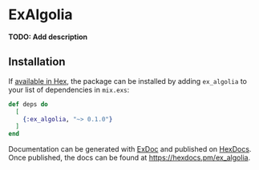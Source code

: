 # ExAlgolia

**TODO: Add description**

## Installation

If [available in Hex](https://hex.pm/docs/publish), the package can be installed
by adding `ex_algolia` to your list of dependencies in `mix.exs`:

```elixir
def deps do
  [
    {:ex_algolia, "~> 0.1.0"}
  ]
end
```

Documentation can be generated with [ExDoc](https://github.com/elixir-lang/ex_doc)
and published on [HexDocs](https://hexdocs.pm). Once published, the docs can
be found at <https://hexdocs.pm/ex_algolia>.


